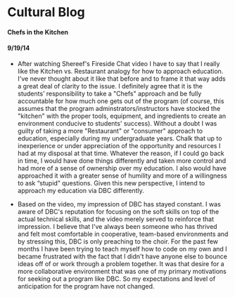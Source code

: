 <!-- This template is in markdown, not html, so
  it will not render beautifully when you copy and
  paste it into your github.io site, but it will at
  least be published. Next week you'll be creating a
  blog template using HTML and CSS and you'll be able
  to copy and paste the blog posts from week 1 in there
  to make them pretty next week.

  For now, please replace the title, subtitle (if desired),
  and date with the text you would like. Markdown is pretty
  simple, so you can just feel free to type. =) -->


# Cultural Blog
#### Chefs in the Kitchen
#### 9/19/14

+ After watching Shereef's Fireside Chat video I have to say that I really like the Kitchen vs. Restaurant analogy for how to approach education.  I've never thought about it like that before and to frame it that way adds a great deal of clarity to the issue.  I definitely agree that it is the students’ responsibility to take a "Chefs" approach and be fully accountable for how much one gets out of the program (of course, this assumes that the program adminstrators/instructors have stocked the "kitchen" with the proper tools, equipment, and ingredients to create an environment conducive to students' success).  Without a doubt I was guilty of taking a more "Restaurant" or "consumer" approach to education, especially during my undergraduate years.  Chalk that up to inexperience or under appreciation of the opportunity and resources I had at my disposal at that time. Whatever the reason, if I could go back in time, I would have done things differently and taken more control and had more of a sense of ownership over my education.  I also would have approached it with a greater sense of humility and more of a willingness to ask “stupid” questions.  Given this new perspective, I intend to approach my education via DBC differently.  

+ Based on the video, my impression of DBC has stayed constant.  I was aware of DBC's reputation for focusing on the soft skills on top of the actual technical skills, and the video merely served to reinforce that impression.  I believe that I've always been someone who has thrived and felt most comfortable in cooperative, team-based environments and by stressing this, DBC is only preaching to the choir.  For the past few months I have been trying to teach myself how to code on my own and I became frustrated with the fact that I didn't have anyone else to bounce ideas off of or work through a problem together.  It was that desire for a more collaborative environment that was one of my primary motivations for seeking out a program like DBC. So my expectations and level of anticipation for the program have not changed.  


